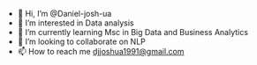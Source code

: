 - 👋 Hi, I’m @Daniel-josh-ua
- 👀 I’m interested in Data analysis
- 🌱 I’m currently learning Msc in Big Data and Business Analytics
- 💞️ I’m looking to collaborate on NLP
- 📫 How to reach me djjoshua1991@gmail.com

<!---
Daniel-josh-ua/Daniel-josh-ua is a ✨ special ✨ repository because its `README.md` (this file) appears on your GitHub profile.
You can click the Preview link to take a look at your changes.
--->
